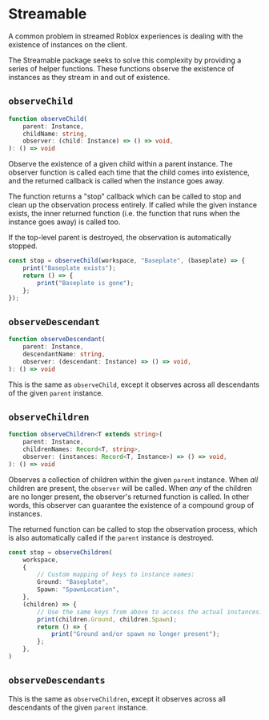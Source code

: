 # Streamable
A common problem in streamed Roblox experiences is dealing with the existence of instances on the client. 

The Streamable package seeks to solve this complexity by providing a series of helper functions. These functions observe the existence of instances as they stream in and out of existence.

## `observeChild`
```ts
function observeChild(
	parent: Instance,
	childName: string,
	observer: (child: Instance) => () => void,
): () => void
```
Observe the existence of a given child within a parent instance. The observer function is called each time that the child comes into existence, and the returned callback is called when the instance goes away.

The function returns a "stop" callback which can be called to stop and clean up the observation process entirely. If called while the given instance exists, the inner returned function (i.e. the function that runs when the instance goes away) is called too.

If the top-level parent is destroyed, the observation is automatically stopped.
```ts
const stop = observeChild(workspace, "Baseplate", (baseplate) => {
	print("Baseplate exists");
	return () => {
		print("Baseplate is gone");
	};
});
```

## `observeDescendant`
```ts
function observeDescendant(
	parent: Instance,
	descendantName: string,
	observer: (descendant: Instance) => () => void,
): () => void
```
This is the same as `observeChild`, except it observes across all descendants of the given `parent` instance.

## `observeChildren`
```ts
function observeChildren<T extends string>(
	parent: Instance,
	childrenNames: Record<T, string>,
	observer: (instances: Record<T, Instance>) => () => void,
): () => void
```
Observes a collection of children within the given `parent` instance. When _all_ children are present, the `observer` will be called. When _any_ of the children are no longer present, the observer's returned function is called. In other words, this observer can guarantee the existence of a compound group of instances.

The returned function can be called to stop the observation process, which is also automatically called if the `parent` instance is destroyed.

```ts
const stop = observeChildren(
	workspace,
	{
		// Custom mapping of keys to instance names:
		Ground: "Baseplate",
		Spawn: "SpawnLocation",
	},
	(children) => {
		// Use the same keys from above to access the actual instances:
		print(children.Ground, children.Spawn);
		return () => {
			print("Ground and/or spawn no longer present");
		};
	},
)
```

## `observeDescendants`
This is the same as `observeChildren`, except it observes across all descendants of the given `parent` instance.
